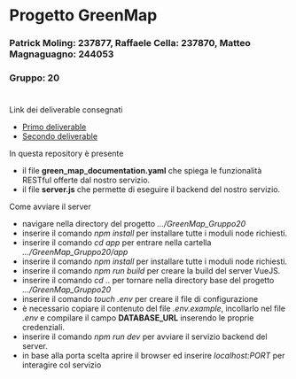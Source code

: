 # Progetto GreenMap
### Patrick Moling: 237877, Raffaele Cella: 237870, Matteo Magnaguagno: 244053
### Gruppo: 20
#

Link dei deliverable consegnati
+ [Primo deliverable](https://it.overleaf.com/read/bpnzjtwwtcwc#dd76b3)
+ [Secondo deliverable](https://www.overleaf.com/read/bvftkptnhqbt#e834a3)

In questa repository è presente
+ il file **green_map_documentation.yaml** che spiega le funzionalità RESTful offerte dal nostro servizio.
+ il file **server.js** che permette di eseguire il backend del nostro servizio.

Come avviare il server
+ navigare nella directory del progetto *.../GreenMap_Gruppo20*
+ inserire il comando *npm install* per installare tutte i moduli node richiesti.
+ inserire il comando *cd app* per entrare nella cartella *.../GreenMap_Gruppo20/app*
+ inserire il comando *npm install* per installare tutte i moduli node richiesti.
+ inserire il comando *npm run build* per creare la build del server VueJS.
+ inserire il comando *cd ..* per tornare nella directory base del progetto *.../GreenMap_Gruppo20*
+ inserire il comando *touch .env* per creare il file di configurazione
+ è necessario copiare il contenuto del file *.env.example*, incollarlo nel file *.env* e compilare il campo **DATABASE_URL** inserendo le proprie credenziali.
+ inserire il comando *npm run dev* per avviare il servizio backend del server.
+ in base alla porta scelta aprire il browser ed inserire *localhost:PORT* per interagire col servizio
